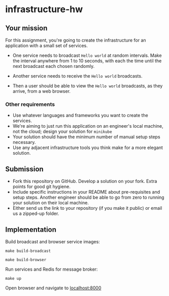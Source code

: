 # infrastructure-hw

## Your mission

For this assignment, you're going to create the infrastructure for an application with a small set of services.

- One service needs to broadcast `Hello world` at random intervals. Make the interval anywhere from 1 to 10 seconds, with each the time until the next broadcast each chosen randomly.

- Another service needs to receive the `Hello world` broadcasts.

- Then a user should be able to view the `Hello world` broadcasts, as they arrive, from a web browser.

### Other requirements

- Use whatever languages and frameworks you want to create the services.
- We're aiming to just run this application on an engineer's local machine, not the cloud; design your solution for `minikube`
- Your solution should have the minimum number of manual setup steps necessary.
- Use any adjacent infrastructure tools you think make for a more elegant solution.

## Submission

- Fork this repository on GitHub. Develop a solution on your fork. Extra points for good git hygiene.
- Include specific instructions in your README about pre-requisites and setup steps. Another engineer should be able to go from zero to running your solution on their local machine.
- Either send us the link to your repository (if you make it public) or email us a zipped-up folder.

## Implementation

Build broadcast and browser service images:

`make build-broadcast`

`make build-browser`

Run services and Redis for message broker:

`make up`

Open browser and navigate to [localhost:8000](http://localhost:8000)
